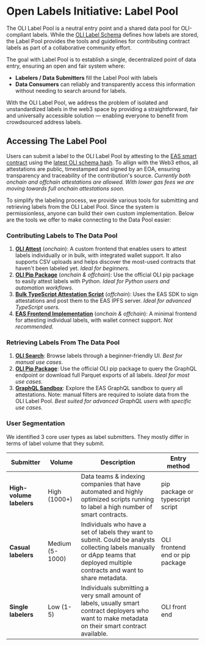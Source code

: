 # Open Labels Initiative: Label Pool

The OLI Label Pool is a neutral entry point and a shared data pool for OLI-compliant labels. While the [OLI Label Schema](/././1_label_schema/README.md) defines how labels are stored, the Label Pool provides the tools and guidelines for contributing contract labels as part of a collaborative community effort.

The goal with Label Pool is to establish a single, decentralized point of data entry, ensuring an open and fair system where:

- **Labelers / Data Submitters** fill the Label Pool with labels
- **Data Consumers** can reliably and transparently access this information without needing to search around for labels.

With the OLI Label Pool, we address the problem of isolated and unstandardized labels in the web3 space by providing a straightforward, fair and universally accessible solution — enabling everyone to benefit from crowdsourced address labels.

## Accessing The Label Pool

Users can submit a label to the OLI Label Pool by attesting to the [EAS smart contract](https://github.com/ethereum-attestation-service/eas-contracts?tab=readme-ov-file#base) using the [latest OLI schema hash](attestation_schema/EAS_schema_versioning.yml). To allign with the Web3 ethos, all attestations are public, timestamped and signed by an EOA, ensuring transparency and traceability of the contribution's source. *Currently both onchain and offchain attestations are allowed. With lower gas fees we are moving towards full onchain attestations soon.* 

To simplify the labeling process, we provide various tools for submitting and retrieving labels from the OLI Label Pool. Since the system is permissionless, anyone can build their own custom implementation. Below are the tools we offer to make connecting to the Data Pool easier:

### Contributing Labels to The Data Pool

1. **[OLI Attest](https://www.openlabelsinitiative.org/attest)** (*onchain*): A custom frontend that enables users to attest labels individually or in bulk, with integrated wallet support. It also supports CSV uploads and helps discover the most-used contracts that haven't been labeled yet. *Ideal for beginners.*
2. **[OLI Pip Package](tooling_write/python/README.md)** (*onchain & offchain*): Use the official OLI pip package to easily attest labels with Python. *Ideal for Python users and automation workflows.*
3. **[Bulk TypeScript Attestation Script](tooling_write/bulk_offchain_typescript/README.md)** (*offchain*): Uses the EAS SDK to sign attestations and post them to the EAS IPFS server. *Ideal for advanced TypeScript users.*
4. **[EAS Frontend Implementation](https://base.easscan.org/attestation/attestWithSchema/0xb763e62d940bed6f527dd82418e146a904e62a297b8fa765c9b3e1f0bc6fdd68)** (*onchain & offchain*): A minimal frontend for attesting individual labels, with wallet connect support. *Not recommended.*

### Retrieving Labels From The Data Pool

1. **[OLI Search](https://www.openlabelsinitiative.org/attest)**: Browse labels through a beginner-friendly UI. *Best for manual use cases.*
2. **[OLI Pip Package](tooling_write/python/README.md)**: Use the official OLI pip package to query the GraphQL endpoint or download full Parquet exports of all labels. *Ideal for most use cases.*
3. **[GraphQL Sandbox](https://base.easscan.org/graphql)**: Explore the EAS GraphQL sandbox to query all attestations. Note: manual filters are required to isolate data from the OLI Label Pool. *Best suited for advanced GraphQL users with specific use cases.*

### User Segmentation 

We identified 3 core user types as label submitters. They mostly differ in terms of label volume that they submit.

| Submitter                | Volume        | Description | Entry method
  |------------------------|--------------------|-------------|------------
  | **High-volume labelers** | High (1000+)       | Data teams & indexing companies that have automated and highly optimized scripts running to label a high number of smart contracts. | pip package or typescript script |
  | **Casual labelers**      | Medium (5-1000)    | Individuals who have a set of labels they want to submit. Could be analysts collecting labels manually or dApp teams that deployed multiple contracts and want to share metadata. | OLI frontend end or pip package |
  | **Single labelers**      | Low (1-5)         | Individuals submitting a very small amount of labels, usually smart contract deployers who want to make metadata on their smart contract available. | OLI front end |
